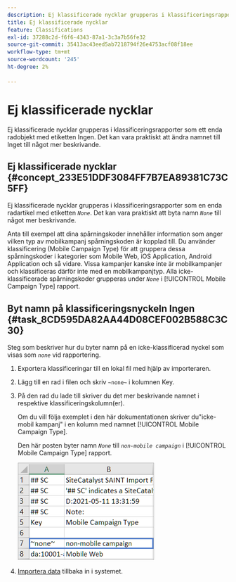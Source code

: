 ```yaml
---
description: Ej klassificerade nycklar grupperas i klassificeringsrapporter som ett enda radobjekt med etiketten Ingen. Det kan vara praktiskt att ändra namnet till Inget till något mer beskrivande.
title: Ej klassificerade nycklar
feature: Classifications
exl-id: 37288c2d-f6f6-4343-87a1-3c3a7b56fe32
source-git-commit: 35413ac43eed5ab7218794f26e4753acf08f18ee
workflow-type: tm+mt
source-wordcount: '245'
ht-degree: 2%

---
```


# Ej klassificerade nycklar

Ej klassificerade nycklar grupperas i klassificeringsrapporter som ett enda radobjekt med etiketten Ingen. Det kan vara praktiskt att ändra namnet till Inget till något mer beskrivande.

## Ej klassificerade nycklar {#concept_233E51DDF3084FF7B7EA89381C73C5FF}

Ej klassificerade nycklar grupperas i klassificeringsrapporter som en enda radartikel med etiketten *`None`*. Det kan vara praktiskt att byta namn *`None`* till något mer beskrivande.

Anta till exempel att dina spårningskoder innehåller information som anger vilken typ av mobilkampanj spårningskoden är kopplad till. Du använder klassificering (Mobile Campaign Type) för att gruppera dessa spårningskoder i kategorier som Mobile Web, iOS Application, Android Application och så vidare. Vissa kampanjer kanske inte är mobilkampanjer och klassificeras därför inte med en mobilkampanjtyp. Alla icke-klassificerade spårningskoder grupperas under *`None`* i [!UICONTROL Mobile Campaign Type] rapport.

## Byt namn på klassificeringsnyckeln Ingen {#task_8CD595DA82AA44D08CEF002B588C3C30}

<!-- 

t_rename_classification_none.xml

 -->

Steg som beskriver hur du byter namn på en icke-klassificerad nyckel som visas som *`none`* vid rapportering.

1. Exportera klassificeringar till en lokal fil med hjälp av importeraren.
1. Lägg till en rad i filen och skriv `~none~` i kolumnen Key.
1. På den rad du lade till skriver du det mer beskrivande namnet i respektive klassificeringskolumn(er).

   Om du vill följa exemplet i den här dokumentationen skriver du&quot;icke-mobil kampanj&quot; i en kolumn med namnet [!UICONTROL Mobile Campaign Type].

   Den här posten byter namn *`None`* till *`non-mobile campaign`* i [!UICONTROL Mobile Campaign Type] rapport.

   ![Exempel på en oklassificerad nyckel](/help/components/classifications/importer/assets/non-classified-key.png)

1. [Importera data](/help/components/classifications/importer/import-file.md) tillbaka in i systemet.
